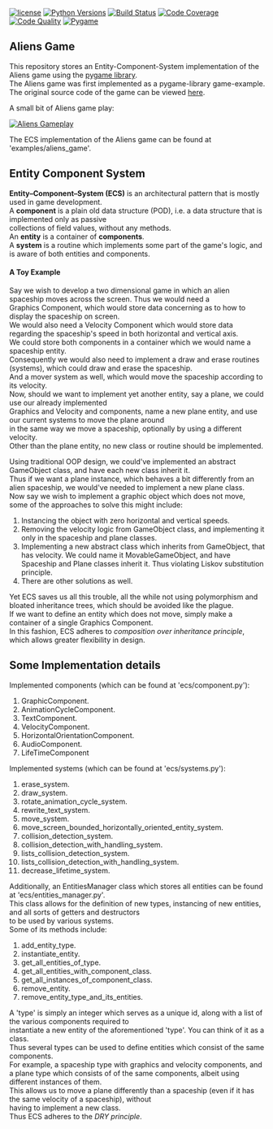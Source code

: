 [![license](https://img.shields.io/badge/license-MIT-green.svg)](https://github.com/avikor/entity_component_system/blob/master/LICENSE)
[![Python Versions](https://img.shields.io/badge/python-3.5%20%7C%203.6%20%7C%203.7-blue.svg)](https://www.python.org/downloads/release/python-350/)
[![Build Status](https://travis-ci.org/avikor/constraint_satisfaction_problems.svg?branch=master)](https://travis-ci.org/avikor/entity_component_system)
[![Code Coverage](https://img.shields.io/badge/coverage-95%25-brightgreen.svg)](https://codecov.io/gh/avikor/entity_component_system)
[![Code Quality](https://img.shields.io/badge/code%20quality-A-brightgreen.svg)](https://app.codacy.com/project/avikor/entity_component_system/dashboard)
[![Pygame](https://i.imgur.com/DN3bO38.png)](https://www.pygame.org/news)

## Aliens Game
This repository stores an Entity-Component-System implementation of the Aliens game using the [pygame library](https://www.pygame.org).  
The Aliens game was first implemented as a pygame-library game-example.  
The original source code of the game can be viewed [here](https://github.com/xamox/pygame/blob/master/examples/aliens.py).  
  
A small bit of Aliens game play:  
  
[![Aliens Gameplay](https://i.imgur.com/Z7Z2t2k.png)](https://streamable.com/iye6w)

The ECS implementation of the Aliens game can be found at 'examples/aliens_game'.

## Entity Component System
**Entity–Component–System (ECS)** is an architectural pattern that is mostly used in game development.  
A **component** is a plain old data structure (POD), i.e. a data structure that is implemented only as passive  
collections of field values, without any methods.  
An **entity** is a container of  **components**.  
A **system** is a routine which implements some part of the game's logic, and is aware of both entities and components.  

#### A Toy Example
Say we wish to develop a two dimensional game in which an alien spaceship moves across the screen. Thus we would need a  
Graphics Component, which would store data concerning as to how to display the spaceship on screen.  
We would also need a Velocity Component which would store data regarding the spaceship's speed in both horizontal and vertical axis.  
We could store both components in a container which we would name a spaceship entity.  
Consequently we would also need to implement a draw and erase routines (systems), which could draw and erase the spaceship.  
And a mover system as well, which would move the spaceship according to its velocity.  
Now, should we want to implement yet another entity, say a plane, we could use our already implemented  
Graphics and Velocity and components, name a new plane entity, and use our current systems to move the plane around  
in the same way we move a spaceship, optionally by using a different velocity.   
Other than the plane entity, no new class or routine should be implemented.
  
Using traditional OOP design, we could've implemented an abstract GameObject class, and have each new class inherit it.    
Thus if we want a plane instance, which behaves a bit differently from an alien spaceship, we would've needed to implement a new plane class.  
Now say we wish to implement a graphic object which does not move, some of the approaches to solve this might include:
1. Instancing the object with zero horizontal and vertical speeds.
2. Removing the velocity logic from GameObject class, and implementing it only in the spaceship and plane classes.
3. Implementing a new abstract class which inherits from GameObject, that has velocity. We could name it MovableGameObject,
and have Spaceship and Plane classes inherit it. Thus violating Liskov substitution principle.
4. There are other solutions as well.
 
Yet ECS saves us all this trouble, all the while not using polymorphism and bloated inheritance trees, which should be avoided like the plague.  
If we want to define an entity which does not move, simply make a container of a single Graphics Component.  
In this fashion, ECS adheres to *composition over inheritance principle*, which allows greater flexibility in design.  

## Some Implementation details
Implemented components (which can be found at 'ecs/component.py'):  
1. GraphicComponent.
2. AnimationCycleComponent.
3. TextComponent.
4. VelocityComponent.
5. HorizontalOrientationComponent.
6. AudioComponent.
7. LifeTimeComponent

Implemented systems (which can be found at 'ecs/systems.py'):  
1. erase_system.
2. draw_system.
3. rotate_animation_cycle_system.
4. rewrite_text_system.
5. move_system.
6. move_screen_bounded_horizontally_oriented_entity_system.
7. collision_detection_system.
8. collision_detection_with_handling_system.
9. lists_collision_detection_system.
10. lists_collision_detection_with_handling_system.
11. decrease_lifetime_system.  

Additionally, an EntitiesManager class which stores all entities can be found at 'ecs/entities_manager.py'.     
This class allows for the definition of new types, instancing of new entities, and all sorts of getters and destructors  
to be used by various systems.  
Some of its methods include:
1. add_entity_type.
2. instantiate_entity.
3. get_all_entities_of_type.
4. get_all_entities_with_component_class.
5. get_all_instances_of_component_class.
6. remove_entity.
7. remove_entity_type_and_its_entities.

A 'type' is simply an integer which serves as a unique id, along with a list of the various components required to  
instantiate a new entity of the aforementioned 'type'. You can think of it as a class.  
Thus several types can be used to define entities which consist of the same components.  
For example, a spaceship type with graphics and velocity components, and a plane type which consists of of the same components, albeit using different instances of them.  
This allows us to move a plane differently than a spaceship (even if it has the same velocity of a spaceship), without  
having to implement a new class.   
Thus ECS adheres to the *DRY principle*.  
